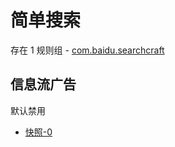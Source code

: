 # 简单搜索

存在 1 规则组 - [com.baidu.searchcraft](/src/apps/com.baidu.searchcraft.ts)

## 信息流广告

默认禁用

- [快照-0](https://i.gkd.li/import/13520385)
